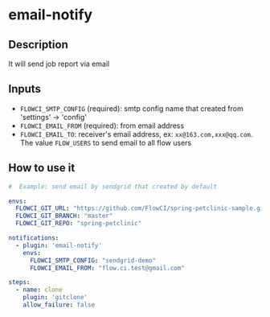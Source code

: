 # email-notify

## Description

It will send job report via email

## Inputs

- `FLOWCI_SMTP_CONFIG` (required): smtp config name that created from 'settings' -> 'config'
- `FLOWCI_EMAIL_FROM` (required): from email address
- `FLOWCI_EMAIL_TO`: receiver's email address, ex: `xx@163.com,xxx@qq.com`. The value `FLOW_USERS` to send email to all flow users

## How to use it

```yml
#  Example: send email by sendgrid that created by default

envs:
  FLOWCI_GIT_URL: "https://github.com/FlowCI/spring-petclinic-sample.git"
  FLOWCI_GIT_BRANCH: "master"
  FLOWCI_GIT_REPO: "spring-petclinic"

notifications:
  - plugin: 'email-notify'
    envs:
      FLOWCI_SMTP_CONFIG: "sendgrid-demo"
      FLOWCI_EMAIL_FROM: "flow.ci.test@gmail.com"

steps:
  - name: clone
    plugin: 'gitclone'
    allow_failure: false
```
